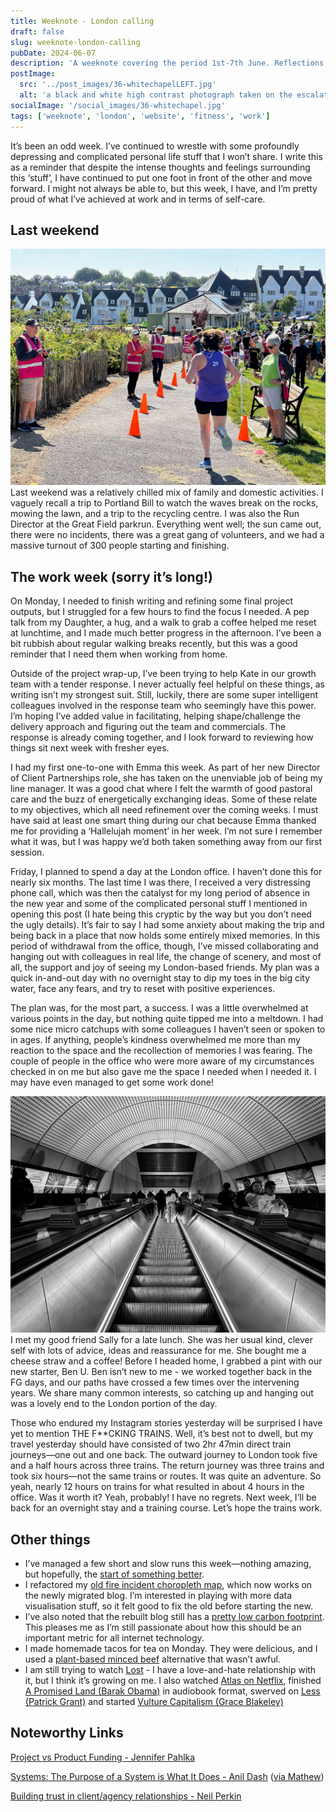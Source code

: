 ```yaml
---
title: Weeknote - London calling
draft: false
slug: weeknote-london-calling
pubDate: 2024-06-07
description: 'A weeknote covering the period 1st-7th June. Reflections from the weekend, the working week, my return to London, progress in fitness, web projects, etc.'
postImage:
  src: '../post_images/36-whitechapelLEFT.jpg'
  alt: 'a black and white high contrast photograph taken on the escalator at Whitechapel station.'
socialImage: '/social_images/36-whitechapel.jpg'
tags: ['weeknote', 'london', 'website', 'fitness', 'work']
---
```


It’s been an odd week. I’ve continued to wrestle with some profoundly depressing and complicated personal life stuff that I won’t share. I write this as a reminder that despite the intense thoughts and feelings surrounding this ‘stuff’, I have continued to put one foot in front of the other and move forward. I might not always be able to, but this week, I have, and I’m pretty proud of what I’ve achieved at work and in terms of self-care.

## Last weekend

![a picture taken of a parkrun finisher crossing the line at the great field parkrun](../post_images/36-parkrun-finishRIGHT.jpg) Last weekend was a relatively chilled mix of family and domestic activities. I vaguely recall a trip to Portland Bill to watch the waves break on the rocks, mowing the lawn, and a trip to the recycling centre. I was also the Run Director at the Great Field parkrun. Everything went well; the sun came out, there were no incidents, there was a great gang of volunteers, and we had a massive turnout of 300 people starting and finishing.

## The work week (sorry it’s long!)

On Monday, I needed to finish writing and refining some final project outputs, but I struggled for a few hours to find the focus I needed. A pep talk from my Daughter, a hug, and a walk to grab a coffee helped me reset at lunchtime, and I made much better progress in the afternoon. I’ve been a bit rubbish about regular walking breaks recently, but this was a good reminder that I need them when working from home.

Outside of the project wrap-up, I’ve been trying to help Kate in our growth team with a tender response. I never actually feel helpful on these things, as writing isn’t my strongest suit. Still, luckily, there are some super intelligent colleagues involved in the response team who seemingly have this power. I’m hoping I’ve added value in facilitating, helping shape/challenge the delivery approach and figuring out the team and commercials. The response is already coming together, and I look forward to reviewing how things sit next week with fresher eyes.

I had my first one-to-one with Emma this week. As part of her new Director of Client Partnerships role, she has taken on the unenviable job of being my line manager. It was a good chat where I felt the warmth of good pastoral care and the buzz of energetically exchanging ideas. Some of these relate to my objectives, which all need refinement over the coming weeks. I must have said at least one smart thing during our chat because Emma thanked me for providing a ‘Hallelujah moment’ in her week. I’m not sure I remember what it was, but I was happy we’d both taken something away from our first session.

Friday, I planned to spend a day at the London office. I haven’t done this for nearly six months. The last time I was there, I received a very distressing phone call, which was then the catalyst for my long period of absence in the new year and some of the complicated personal stuff I mentioned in opening this post (I hate being this cryptic by the way but you don’t need the ugly details). It’s fair to say I had some anxiety about making the trip and being back in a place that now holds some entirely mixed memories. In this period of withdrawal from the office, though, I’ve missed collaborating and hanging out with colleagues in real life, the change of scenery, and most of all, the support and joy of seeing my London-based friends. My plan was a quick in-and-out day with no overnight stay to dip my toes in the big city water, face any fears, and try to reset with positive experiences.

The plan was, for the most part, a success. I was a little overwhelmed at various points in the day, but nothing quite tipped me into a meltdown. I had some nice micro catchups with some colleagues I haven’t seen or spoken to in ages. If anything, people’s kindness overwhelmed me more than my reaction to the space and the recollection of memories I was fearing. The couple of people in the office who were more aware of my circumstances checked in on me but also gave me the space I needed when I needed it. I may have even managed to get some work done!

![a black and white high contrast photograph taken on the escalator at Whitechapel station.](../post_images/36-whitechapelLEFT.jpg) I met my good friend Sally for a late lunch. She was her usual kind, clever self with lots of advice, ideas and reassurance for me. She bought me a cheese straw and a coffee! Before I headed home, I grabbed a pint with our new starter, Ben U. Ben isn’t new to me - we worked together back in the FG days, and our paths have crossed a few times over the intervening years. We share many common interests, so catching up and hanging out was a lovely end to the London portion of the day.

Those who endured my Instagram stories yesterday will be surprised I have yet to mention THE F\*\*CKING TRAINS. Well, it’s best not to dwell, but my travel yesterday should have consisted of two 2hr 47min direct train journeys—one out and one back.
The outward journey to London took five and a half hours across three trains. The return journey was three trains and took six hours—not the same trains or routes. It was quite an adventure. So yeah, nearly 12 hours on trains for what resulted in about 4 hours in the office. Was it worth it? Yeah, probably! I have no regrets. Next week, I’ll be back for an overnight stay and a training course. Let’s hope the trains work.

## Other things

- I’ve managed a few short and slow runs this week—nothing amazing, but hopefully, the [start of something better](https://www.strava.com/activities/11577492943).
- I refactored my [old fire incident choropleth map](https://hellostu.xyz/posts/choropleth-experiments/), which now works on the newly migrated blog. I’m interested in playing with more data visualisation stuff, so it felt good to fix the old before starting the new.
- I’ve also noted that the rebuilt blog still has a [pretty low carbon footprint](https://www.websitecarbon.com/website/hellostu-xyz/). This pleases me as I’m still passionate about how this should be an important metric for all internet technology.
- I made homemade tacos for tea on Monday. They were delicious, and I used a [plant-based minced beef](https://this.co/products/mince/) alternative that wasn’t awful.
- I am still trying to watch [Lost](https://www.imdb.com/title/tt0411008/) - I have a love-and-hate relationship with it, but I think it’s growing on me. I also watched [Atlas on Netflix](https://www.netflix.com/gb/title/81012048), finished [A Promised Land \(Barak Obama\)](https://www.audible.co.uk/pd/A-Promised-Land-Audiobook/0241991420?ref_pageloadid=not_applicable&ref=a_author_Ba_c9_lProduct_1_1&pf_rd_p=af5062e9-57de-425c-9e02-6d8ad006b9aa&pf_rd_r=0HWJAB4VH2RANSGXDCZV&pageLoadId=4Pd3YBm1XbGpActm&creativeId=83220593-1d50-4883-bad4-b5d505543719) in audiobook format, swerved on [Less \(Patrick Grant\)](https://www.audible.co.uk/pd/Less-Audiobook/B0CVBM1N85?eac_link=47brnwQGKlbs&ref=web_search_eac_asin_3&eac_selected_type=asin&eac_selected=B0CVBM1N85&qid=5IHL5OpAxF&eac_id=258-3522918-8898231_5IHL5OpAxF&sr=1-3) and started [Vulture Capitalism \(Grace Blakeley\)](https://www.audible.co.uk/pd/Vulture-Capitalism-Audiobook/B0CWB8H4ZZ?eac_link=v54NPPn11PuN&ref=web_search_eac_asin_1&eac_selected_type=asin&eac_selected=B0CWB8H4ZZ&qid=AvcOkNeTtY&eac_id=258-3522918-8898231_AvcOkNeTtY&sr=1-1)

## Noteworthy Links

[Project vs Product Funding - Jennifer Pahlka](https://eatingpolicy.substack.com/p/project-vs-product-funding)

[Systems: The Purpose of a System is What It Does - Anil Dash](https://www.anildash.com/2024/05/29/systems-the-purpose-of-a-system/) ([via Mathew](https://documenteering.com/2024/06/05/anil-dash-systems-the-purpose-of-a-system-is-what-it-does/))

[Building trust in client/agency relationships - Neil Perkin](https://onlydeadfish.co.uk/2024/03/21/building-trust-in-client-agency-relationships/)
